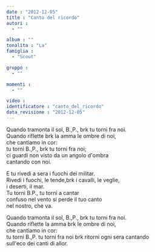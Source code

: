 ```yaml
---
date : "2012-12-05"
title : "Canto del ricordo"
autori : 
  - ""

album : ""
tonalita : "La"
famiglia : 
  - "Scout"

gruppo : 
  - ""

momenti : 
  - ""

video : 
identificatore : "canto_del_ricordo"
data_revisione : "2012-12-05"
---
```

  
  
Quando tramonta il sol, B.,P., brk tu torni fra noi.  
Quando riflette brk la amma le ombre di noi,  
che cantiamo in cor:  
tu torni B.,P., brk tu torni fra noi;  
ci guardi non visto da un angolo d'ombra  
cantando con noi.  
  
  
  
E tu rivedi a sera i fuochi dei militar.  
Rivedi i fuochi, le tende,brk i cavalli, le veglie,  
i deserti, il mar.  
Tu torni B.P., tu torni a cantar  
confuso nel vento si perde il tuo canto  
nel nostro, che va.  
  
  
Quando tramonta il sol, B.,P., brk tu torni fra noi.  
Quando riflette la amma brk le ombre di noi,  
che cantiamo in cor:  
tu torni B.,P. tu torni fra noi brk ritorni ogni sera cantando   
sull'eco dei canti di allor.  
  
